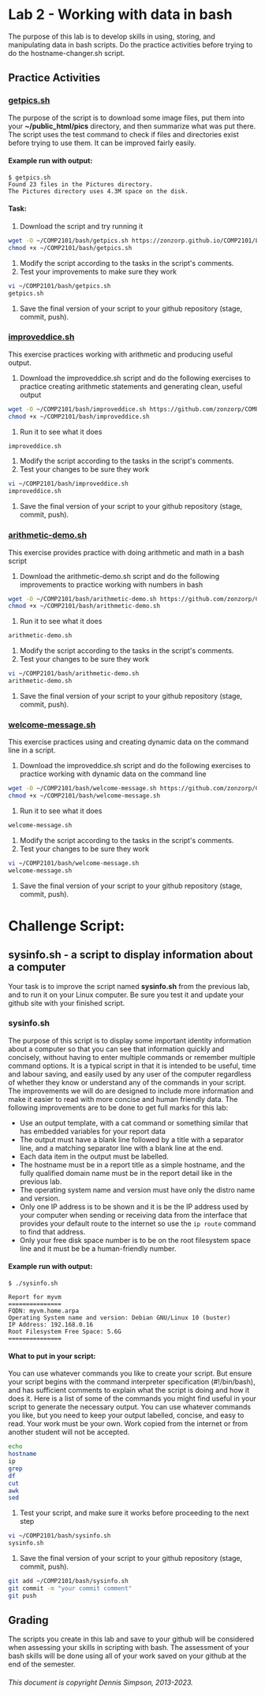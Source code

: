 # Lab 2 - Working with data in bash
The purpose of this lab is to develop skills in using, storing, and manipulating data in bash scripts. Do the practice activities before trying to do the hostname-changer.sh script.

## Practice Activities

### [getpics.sh](scripts-lab2/getpics.sh)
The purpose of the script is to download some image files, put them into your **~/public_html/pics** directory, and then summarize what was put there. The script uses the test command to check if files and directories exist before trying to use them. It can be improved fairly easily.

#### Example run with output:
```
$ getpics.sh
Found 23 files in the Pictures directory.
The Pictures directory uses 4.3M space on the disk.
```
#### Task:
1. Download the script and try running it
```bash
wget -O ~/COMP2101/bash/getpics.sh https://zonzorp.github.io/COMP2101/Labs/bash/scripts-lab2/getpics.sh
chmod +x ~/COMP2101/bash/getpics.sh
```
1. Modify the script according to the tasks in the script's comments.
1. Test your improvements to make sure they work
```bash
vi ~/COMP2101/bash/getpics.sh
getpics.sh
```
1. Save the final version of your script to your github repository (stage, commit, push).

### [improveddice.sh](scripts-lab2/improveddice.sh)
This exercise practices working with arithmetic and producing useful output.
1. Download the improveddice.sh script and do the following exercises to practice creating arithmetic statements and generating clean, useful output
```bash
wget -O ~/COMP2101/bash/improveddice.sh https://github.com/zonzorp/COMP2101/raw/main/Labs/bash/scripts-lab2/improveddice.sh
chmod +x ~/COMP2101/bash/improveddice.sh
```
1. Run it to see what it does
```bash
improveddice.sh
```
1. Modify the script according to the tasks in the script's comments.
1. Test your changes to be sure they work
```bash
vi ~/COMP2101/bash/improveddice.sh
improveddice.sh
```
1. Save the final version of your script to your github repository (stage, commit, push).

### [arithmetic-demo.sh](scripts-lab2/arithmetic-demo.sh)
This exercise provides practice with doing arithmetic and math in a bash script
1. Download the arithmetic-demo.sh script and do the following improvements to practice working with numbers in bash
```bash
wget -O ~/COMP2101/bash/arithmetic-demo.sh https://github.com/zonzorp/COMP2101/raw/main/Labs/bash/scripts-lab2/arithmetic-demo.sh
chmod +x ~/COMP2101/bash/arithmetic-demo.sh
```
1. Run it to see what it does
```bash
arithmetic-demo.sh
```
1. Modify the script according to the tasks in the script's comments.
1. Test your changes to be sure they work
```bash
vi ~/COMP2101/bash/arithmetic-demo.sh
arithmetic-demo.sh
```
1. Save the final version of your script to your github repository (stage, commit, push).

### [welcome-message.sh](scripts-lab2/welcome-example.sh)
This exercise practices using and creating dynamic data on the command line in a script.
1. Download the improveddice.sh script and do the following exercises to practice working with dynamic data on the command line
```bash
wget -O ~/COMP2101/bash/welcome-message.sh https://github.com/zonzorp/COMP2101/raw/main/Labs/bash/scripts-lab2/welcome-example.sh
chmod +x ~/COMP2101/bash/welcome-message.sh
```
1. Run it to see what it does
```bash
welcome-message.sh
```
1. Modify the script according to the tasks in the script's comments.
1. Test your changes to be sure they work
```bash
vi ~/COMP2101/bash/welcome-message.sh
welcome-message.sh
```
1. Save the final version of your script to your github repository (stage, commit, push).


# Challenge Script:
## sysinfo.sh - a script to display information about a computer

Your task is to improve the script named **sysinfo.sh** from the previous lab, and to run it on your Linux computer. Be sure you test it and update your github site with your finished script.

### sysinfo.sh
The purpose of this script is to display some important identity information about a computer so that you can see that information quickly and concisely, without having to enter multiple commands or remember multiple command options. It is a typical script in that it is intended to be useful, time and labour saving, and easily used by any user of the computer regardless of whether they know or understand any of the commands in your script.
The improvements we will do are designed to include more information and make it easier to read with more concise and human friendly data. The following improvements are to be done to get full marks for this lab:
* Use an output template, with a cat command or something similar that has embedded variables for your report data
* The output must have a blank line followed by a title with a separator line, and a matching separator line with a blank line at the end.
* Each data item in the output must be labelled.
* The hostname must be in a report title as a simple hostname, and the fully qualified domain name must be in the report detail like in the previous lab.
* The operating system name and version must have only the distro name and version.
* Only one IP address is to be shown and it is be the IP address used by your computer when sending or receiving data from the interface that provides your default route to the internet so use the `ip route` command to find that address.
* Only your free disk space number is to be on the root filesystem space line and it must be be a human-friendly number.

#### Example run with output:
```
$ ./sysinfo.sh

Report for myvm
===============
FQDN: myvm.home.arpa
Operating System name and version: Debian GNU/Linux 10 (buster)
IP Address: 192.168.0.16 
Root Filesystem Free Space: 5.6G
===============

```

#### What to put in your script:
You can use whatever commands you like to create your script. But ensure your script begins with the command interpreter specification (#!/bin/bash), and has sufficient comments to explain what the script is doing and how it does it. Here is a list of some of the commands you might find useful in your script to generate the necessary output. You can use whatever commands you like, but you need to keep your output labelled, concise, and easy to read. Your work must be your own. Work copied from the internet or from another student will not be accepted.
```bash
echo
hostname
ip
grep
df
cut
awk
sed
```

1. Test your script, and make sure it works before proceeding to the next step
```bash
vi ~/COMP2101/bash/sysinfo.sh
sysinfo.sh
```

1. Save the final version of your script to your github repository (stage, commit, push).
```bash
git add ~/COMP2101/bash/sysinfo.sh
git commit -m "your commit comment"
git push
```

## Grading
The scripts you create in this lab and save to your github will be considered when assessing your skills in scripting with bash. The assessment of your bash skills will be done using all of your work saved on your github at the end of the semester.

###### This document is copyright Dennis Simpson, 2013-2023.

